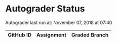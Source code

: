 # Autograder Status
Autograder last run at: November 07, 2018 at 07:40

| GitHub ID | Assignment | Graded Branch |
|-----------|------------|---------------|
